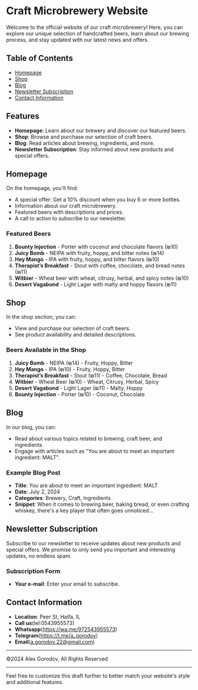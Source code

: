 # Craft Microbrewery Website

Welcome to the official website of our craft microbrewery! Here, you can explore our unique selection of handcrafted beers, learn about our brewing process, and stay updated with our latest news and offers.

## Table of Contents

- [Homepage](#homepage)
- [Shop](#shop)
- [Blog](#blog)
- [Newsletter Subscription](#newsletter-subscription)
- [Contact Information](#contact-information)

## Features

- **Homepage**: Learn about our brewery and discover our featured beers.
- **Shop**: Browse and purchase our selection of craft beers.
- **Blog**: Read articles about brewing, ingredients, and more.
- **Newsletter Subscription**: Stay informed about new products and special offers.

## Homepage

On the homepage, you'll find:

- A special offer: Get a 10% discount when you buy 6 or more bottles.
- Information about our craft microbrewery.
- Featured beers with descriptions and prices.
- A call to action to subscribe to our newsletter.

### Featured Beers

1. **Bounty Injection** - Porter with coconut and chocolate flavors (₪10)
2. **Juicy Bomb** - NEIPA with fruity, hoppy, and bitter notes (₪14)
3. **Hey Mango** - IPA with fruity, hoppy, and bitter flavors (₪10)
4. **Therapist’s Breakfast** - Stout with coffee, chocolate, and bread notes (₪11)
5. **Witbier** - Wheat beer with wheat, citrusy, herbal, and spicy notes (₪10)
6. **Desert Vagabond** - Light Lager with malty and hoppy flavors (₪11)

## Shop

In the shop section, you can:

- View and purchase our selection of craft beers.
- See product availability and detailed descriptions.

### Beers Available in the Shop

1. **Juicy Bomb** - NEIPA (₪14) - Fruity, Hoppy, Bitter
2. **Hey Mango** - IPA (₪10) - Fruity, Hoppy, Bitter
3. **Therapist’s Breakfast** - Stout (₪11) - Coffee, Chocolate, Bread
4. **Witbier** - Wheat Beer (₪10) - Wheat, Citrusy, Herbal, Spicy
5. **Desert Vagabond** - Light Lager (₪11) - Malty, Hoppy
6. **Bounty Injection** - Porter (₪10) - Coconut, Chocolate

## Blog

In our blog, you can:

- Read about various topics related to brewing, craft beer, and ingredients.
- Engage with articles such as "You are about to meet an important ingredient: MALT".

### Example Blog Post

- **Title**: You are about to meet an important ingredient: MALT
- **Date**: July 2, 2024
- **Categories**: Brewery, Craft, Ingredients
- **Snippet**: When it comes to brewing beer, baking bread, or even crafting whiskey, there's a key player that often goes unnoticed...

## Newsletter Subscription

Subscribe to our newsletter to receive updates about new products and special offers. We promise to only send you important and interesting updates, no endless spam.

### Subscription Form

- **Your e-mail**: Enter your email to subscribe.

## Contact Information

- **Location**: Peer St, Haifa, IL
- **Call us**(tel:0543955573)
- **Whatsapp**(https://wa.me/972543955573)
- **Telegram**(https://t.me/a_gorodov)
- **Email**(a.gorodov.22@gmail.com)

---

©2024 Alex Gorodov, All Rights Reserved

---

Feel free to customize this draft further to better match your website's style and additional features.

